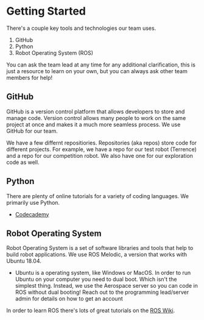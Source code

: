 # Getting Started

There's a couple key tools and technologies our team uses.
1. GitHub
2. Python
3. Robot Operating System (ROS)

You can ask the team lead at any time for any additional clarification, this is just a resource to learn on your own, but you can always ask other team members for help!

## GitHub
GitHub is a version control platform that allows developers to store and manage code. Version control allows many people to work on the same project at once and makes it a much more seamless process. We use GitHub for our team. 

We have a few differnt repositiories. Repositories (aka repos) store code for different projects. For example, we have a repo for our test robot (Terrence) and a repo for our competition robot. We also have one for our exploration code as well.

## Python
There are plenty of online tutorials for a variety of coding languages. We primarily use Python. 
* [Codecademy](https://www.codecademy.com/courses/learn-python-3/)

## Robot Operating System
Robot Operating System is a set of software libraries and tools that help to build robot applications. We use ROS Melodic, a version that works with Ubuntu 18.04. 
* Ubuntu is a operating system, like Windows or MacOS. In order to run Ubuntu on your computer you need to dual boot. Which isn't the simplest thing. Instead, we use the Aerospace server so you can code in ROS without dual booting! Reach out to the programming lead/server admin for details on how to get an account

In order to learn ROS there's lots of great tutorials on the [ROS Wiki](Tutorials).